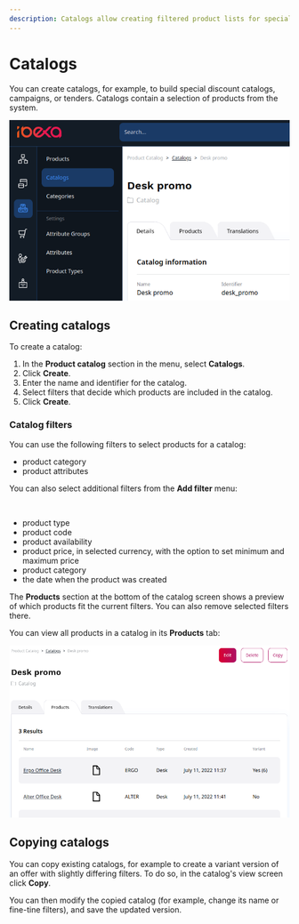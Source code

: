 ```yaml
---
description: Catalogs allow creating filtered product lists for special purposes, for example promos, campaigns, or tenders.
---
```


# Catalogs

You can create catalogs, for example, to build special discount catalogs, campaigns, or tenders.
Catalogs contain a selection of products from the system.

![Catalog menu with a sample catalog](img/catalog.png)

## Creating catalogs

To create a catalog:

1. In the **Product catalog** section in the menu, select **Catalogs**.
2. Click **Create**.
3. Enter the name and identifier for the catalog.
4. Select filters that decide which products are included in the catalog.
5. Click **Create**.

### Catalog filters

You can use the following filters to select products for a catalog:

- product category
- product attributes

You can also select additional filters from the **Add filter** menu:

![]()

- product type
- product code
- product availability
- product price, in selected currency, with the option to set minimum and maximum price
- product category
- the date when the product was created

The **Products** section at the bottom of the catalog screen shows a preview of which products fit the current filters.
You can also remove selected filters there.

You can view all products in a catalog in its **Products** tab:

![List of products in a catalog](img/catalogs_product_list.png)

## Copying catalogs

You can copy existing catalogs, for example to create a variant version of an offer with slightly differing filters.
To do so, in the catalog's view screen click **Copy**.

You can then modify the copied catalog (for example, change its name or fine-tine filters), and save the updated version.
